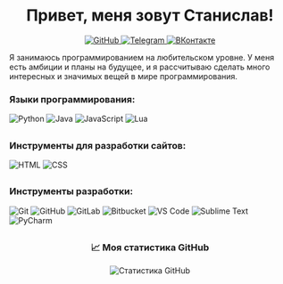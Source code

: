 <h1 align="center">Привет, меня зовут Станислав!</h1>

<p align="center">
  <a href="https://github.com/miondral">
    <img src="https://img.shields.io/badge/-GitHub-181717?style=flat-square&logo=github&logoColor=white" alt="GitHub"/>
  </a>
  <a href="https://t.me/miondral">
    <img src="https://img.shields.io/badge/-Telegram-0088CC?style=flat-square&logo=telegram&logoColor=white" alt="Telegram"/>
  </a>
  <a href="https://vk.com/miondral">
    <img src="https://img.shields.io/badge/-ВКонтакте-4680C2?style=flat-square&logo=vk&logoColor=white" alt="ВКонтакте"/>
  </a>
</p>
Я занимаюсь программированием на любительском уровне. У меня есть амбиции и планы на будущее, и я рассчитываю сделать много интересных и значимых вещей в мире программирования.

### Языки программирования:
![Python](https://img.shields.io/badge/-Python-3776AB?style=flat-square&logo=python&logoColor=white)
![Java](https://img.shields.io/badge/-Java-007396?style=flat-square&logo=java&logoColor=white)
![JavaScript](https://img.shields.io/badge/-JavaScript-F7DF1E?style=flat-square&logo=javascript&logoColor=black)
![Lua](https://img.shields.io/badge/-Lua-2C2D72?style=flat-square&logo=lua&logoColor=white)
##
### Инструменты для разработки сайтов:
![HTML](https://img.shields.io/badge/-HTML5-E34F26?style=flat-square&logo=html5&logoColor=white)
![CSS](https://img.shields.io/badge/-CSS3-1572B6?style=flat-square&logo=css3&logoColor=white)
##
### Инструменты разработки:
![Git](https://img.shields.io/badge/-Git-F05032?style=flat-square&logo=git&logoColor=white)
![GitHub](https://img.shields.io/badge/-GitHub-181717?style=flat-square&logo=github&logoColor=white)
![GitLab](https://img.shields.io/badge/-GitLab-FCA121?style=flat-square&logo=gitlab&logoColor=white)
![Bitbucket](https://img.shields.io/badge/-Bitbucket-0052CC?style=flat-square&logo=bitbucket&logoColor=white)
![VS Code](https://img.shields.io/badge/-Visual%20Studio%20Code-007ACC?style=flat-square&logo=visual-studio-code&logoColor=white)
![Sublime Text](https://img.shields.io/badge/-Sublime%20Text-FF9800?style=flat-square&logo=sublime-text&logoColor=white)
![PyCharm](https://img.shields.io/badge/-PyCharm-000000?style=flat-square&logo=pycharm&logoColor=white)
##
<h3 align="center">📈 Моя статистика GitHub</h3>
<p align="center">
  <img src="https://github-readme-stats.vercel.app/api?username=miondral&show_icons=true&theme=dracula" alt="Статистика GitHub"/>
</p>
